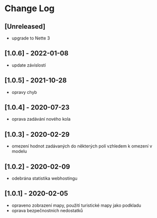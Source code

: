 # Change Log

## [Unreleased]
- upgrade to Nette 3

## [1.0.6] - 2022-01-08
- update závislostí

## [1.0.5] - 2021-10-28
- opravy chyb

## [1.0.4] - 2020-07-23
- oprava zadávání nového kola

## [1.0.3] - 2020-02-29
- omezení hodnot zadávaných do některých polí vzhledem k omezení v modelu

## [1.0.2] - 2020-02-09
- odebrána statistika webhostingu

## [1.0.1] - 2020-02-05
- opraveno zobrazení mapy, použití turistické mapy jako podkladu
- oprava bezpečnostních nedostatků
